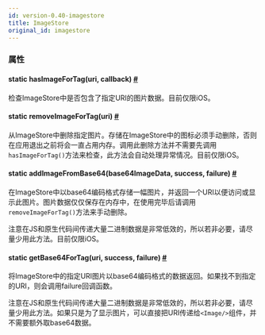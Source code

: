 ```yaml
---
id: version-0.40-imagestore
title: ImageStore
original_id: imagestore
---
```


### 属性

<div class="props">
    <div class="prop">
        <h4 class="methodTitle"><a class="anchor" name="hasimagefortag"></a><span class="methodType">static </span>hasImageForTag<span
            class="methodType">(uri, callback)</span> <a class="hash-link"
                                                         href="#hasimagefortag">#</a></h4>
        <div><p>检查ImageStore中是否包含了指定URI的图片数据。目前仅限iOS。</p></div>
    </div>
    <div class="prop">
        <h4 class="methodTitle"><a class="anchor" name="removeimagefortag"></a><span class="methodType">static </span>removeImageForTag<span
            class="methodType">(uri)</span> <a class="hash-link" href="#removeimagefortag">#</a></h4>
        <div><p>从ImageStore中删除指定图片。存储在ImageStore中的图标必须手动删除，否则在应用退出之前将会一直占用内存。调用此删除方法并不需要先调用<code>hasImageForTag()</code>方法来检查，此方法会自动处理异常情况。目前仅限iOS。</p></div>
    </div>
    <div class="prop">
        <h4 class="methodTitle"><a class="anchor" name="addimagefrombase64"></a><span class="methodType">static </span>addImageFromBase64<span
            class="methodType">(base64ImageData, success, failure)</span> 
            <a class="hash-link" href="#addimagefrombase64">#
            </a>
        </h4>
        <div><p>在ImageStore中以base64编码格式存储一幅图片，并返回一个URI以便访问或显示此图片。图片数据仅仅保存在内存中，在使用完毕后请调用<code>removeImageForTag()</code>方法来手动删除。</p>
            <p>注意在JS和原生代码间传递大量二进制数据是非常低效的，所以若非必要，请尽量少用此方法。目前仅限iOS。</p></div>
    </div>
    <div class="prop">
        <h4 class="methodTitle"><a class="anchor" name="getbase64fortag"></a><span class="methodType">static </span>getBase64ForTag<span
            class="methodType">(uri, success, failure)</span> 
            <a class="hash-link" href="#getbase64fortag">#</a>
        </h4>
        <div><p>将ImageStore中的指定URI图片以base64编码格式的数据返回。如果找不到指定的URI，则会调用failure回调函数。</p>
            <p>注意在JS和原生代码间传递大量二进制数据是非常低效的，所以若非必要，请尽量少用此方法。如果只是为了显示图片，可以直接把URI传递给<code>&lt;Image/&gt;</code>组件，并不需要额外取base64数据。</p></div>
        </div>
</div>

